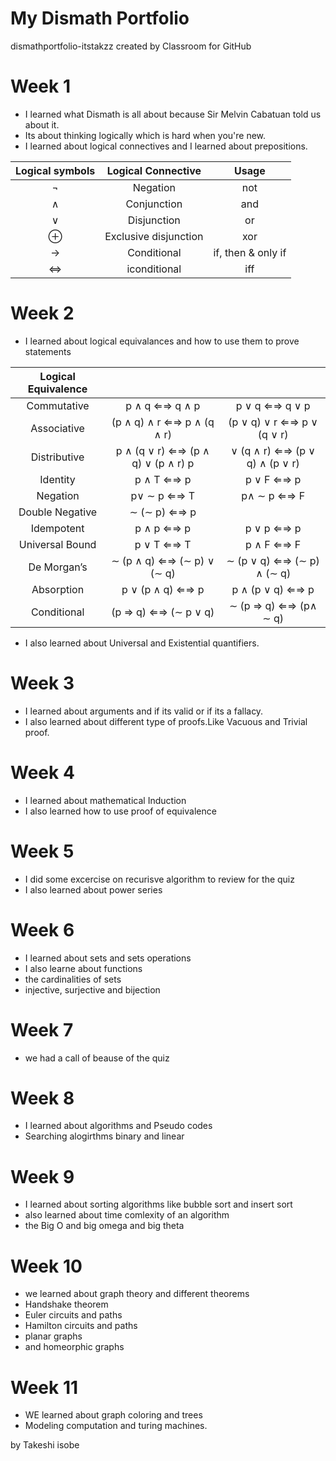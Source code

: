 # My Dismath Portfolio
dismathportfolio-itstakzz created by Classroom for GitHub
# Week 1
* I learned what Dismath is all about because Sir Melvin Cabatuan told us about it.
* Its about thinking logically which is hard when you're new.
* I learned about logical connectives and I learned about prepositions.

| Logical symbols | Logical Connective | Usage         |
| :-----------:   | :-------------:   | :-------------: |
|  ¬         | Negation  | not |
| ∧  | Conjunction  | and |
|∨	|Disjunction|	or|
|⊕	|Exclusive disjunction	|xor|
|→|	Conditional|	if, then & only if|
|⇔	|iconditional	|iff|

# Week 2
* I learned about logical equivalances and how to use them to prove statements

|Logical Equivalence	|       |          |
| :-----------:   | :-------------:   | :-------------: |
|Commutative|	p ∧ q ⇐⇒ q ∧ p	|p ∨ q ⇐⇒ q ∨ p|
|Associative|(p ∧ q) ∧ r ⇐⇒ p ∧ (q ∧ r)	|(p ∨ q) ∨ r ⇐⇒ p ∨ (q ∨ r)|
|Distributive|	p ∧ (q ∨ r) ⇐⇒ (p ∧ q) ∨ (p ∧ r)	p| ∨ (q ∧ r) ⇐⇒ (p ∨ q) ∧ (p ∨ r)|
|Identity|	p ∧ T ⇐⇒ p|p ∨ F ⇐⇒ p|
|Negation	|p∨ ∼ p ⇐⇒ T	|p∧ ∼ p ⇐⇒ F|
|Double Negative|	∼ (∼ p) ⇐⇒ p	| |
|Idempotent|	p ∧ p ⇐⇒ p	|p ∨ p ⇐⇒ p|
|Universal Bound|	p ∨ T ⇐⇒ T	|p ∧ F ⇐⇒ F|
|De Morgan’s|	∼ (p ∧ q) ⇐⇒ (∼ p) ∨ (∼ q) | ∼ (p ∨ q) ⇐⇒ (∼ p) ∧ (∼ q)|
|Absorption|	p ∨ (p ∧ q) ⇐⇒ p|	p ∧ (p ∨ q) ⇐⇒ p|
|Conditional|	(p ⇒ q) ⇐⇒ (∼ p ∨ q)	|∼ (p ⇒ q) ⇐⇒ (p∧ ∼ q)|

* I also learned about Universal and Existential quantifiers.

# Week 3
* I learned about arguments and if its valid or if its a fallacy.
* I also learned about different type of proofs.Like Vacuous and Trivial proof.

# Week 4
* I learned about mathematical Induction
* I also learned how to use proof of equivalence

# Week 5 
* I did some excercise on recurisve algorithm to review for the quiz
* I also learned about power series

# Week 6
* I learned about sets and sets operations
* I also learne about functions
* the cardinalities of sets
* injective, surjective and bijection

# Week 7 
*  we had a call of beause of the quiz

# Week 8
* I learned about algorithms and Pseudo codes
* Searching alogirthms binary and linear

# Week 9
* I learned about sorting algorithms like bubble sort and insert sort
* also learned about time comlexity of an algorithm
* the Big O and big omega and big theta

# Week 10
* we learned about graph theory and different theorems
* Handshake theorem
* Euler circuits and paths
* Hamilton circuits and paths
* planar graphs
* and homeorphic graphs

# Week 11
* WE learned about graph coloring and trees 
* Modeling computation and turing machines.

by Takeshi isobe
